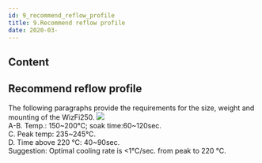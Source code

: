 ```yaml
---
id: 9_recommend_reflow_profile
title: 9.Recommend reflow profile
date: 2020-03-
---
```



## Content
## Recommend reflow profile

The following paragraphs provide the requirements for the size, weight
and mounting of the WizFi250.
![](/products/wizfi250/wizfi250ds/wifi250ds-6.png)  
A-B. Temp.: 150\~200℃; soak time:60\~120sec.  
C. Peak temp: 235\~245℃.  
D. Time above 220 ℃: 40\~90sec.  
Suggestion: Optimal cooling rate is \<1℃/sec. from peak to 220 ℃.
